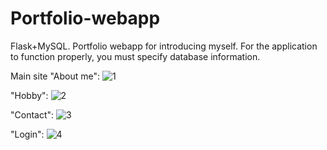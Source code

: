 # Portfolio-webapp
Flask+MySQL. Portfolio webapp for introducing myself. 
For the application to function properly, you must specify database information.

Main site "About me":
![1](https://github.com/sebastianbrzustowicz/Portfolio-webapp/assets/66909222/4e9d4074-083e-48dd-a4f8-72fd349a32de)

"Hobby":
![2](https://github.com/sebastianbrzustowicz/Portfolio-webapp/assets/66909222/bd264bd1-6569-4d7e-bc20-b11c19bba159)

"Contact":
![3](https://github.com/sebastianbrzustowicz/Portfolio-webapp/assets/66909222/72c8f8d8-9789-4892-a0d7-e9b9c9fc0103)

"Login":
![4](https://github.com/sebastianbrzustowicz/Portfolio-webapp/assets/66909222/3d008d60-4c30-4e5d-8672-61214c47acb2)
